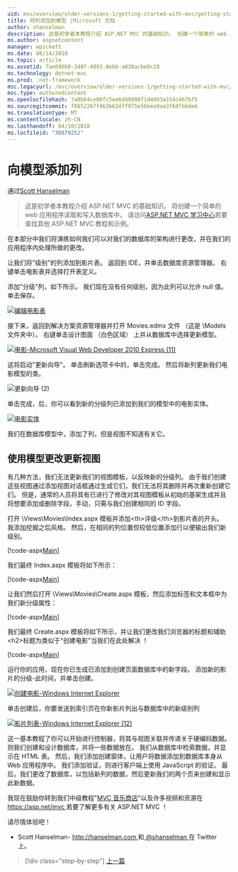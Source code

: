 ```yaml
---
uid: mvc/overview/older-versions-1/getting-started-with-mvc/getting-started-with-mvc-part8
title: 将列添加到模型 |Microsoft 文档
author: shanselman
description: 这是初学者本教程介绍 ASP.NET MVC 的基础知识。 创建一个简单的 web 应用程序读取和写入数据库中。
ms.author: aspnetcontent
manager: wpickett
ms.date: 08/14/2010
ms.topic: article
ms.assetid: 7ae696b9-348f-4993-8ebb-a838acbe0c28
ms.technology: dotnet-mvc
ms.prod: .net-framework
msc.legacyurl: /mvc/overview/older-versions-1/getting-started-with-mvc/getting-started-with-mvc-part8
msc.type: authoredcontent
ms.openlocfilehash: 7a0b64ce00fc5ee6d49990f1d4d93a154c467bf5
ms.sourcegitcommit: f8852267f463b62d7f975e56bea9aa3f68fbbdeb
ms.translationtype: MT
ms.contentlocale: zh-CN
ms.lasthandoff: 04/10/2018
ms.locfileid: "30879252"
---
```

<a name="adding-a-column-to-the-model"></a>向模型添加列
====================
通过[Scott Hanselman](https://github.com/shanselman)

> 这是初学者本教程介绍 ASP.NET MVC 的基础知识。 将创建一个简单的 web 应用程序读取和写入数据库中。 请访问[ASP.NET MVC 学习中心](../../../index.md)若要查找其他 ASP.NET MVC 教程和示例。


在本部分中我们将演练如何我们可以对我们的数据库的架构进行更改，并在我们的应用程序内处理所做的更改。

让我们将"级别"的列添加到影片表。 返回到 IDE，并单击数据库资源管理器。 右键单击电影表并选择打开表定义。

添加"分级"列，如下所示。 我们现在没有任何级别，因为此列可以允许 null 值。 单击保存。

[![编辑电影表](getting-started-with-mvc-part8/_static/image2.png)](getting-started-with-mvc-part8/_static/image1.png)

接下来，返回到解决方案资源管理器并打开 Movies.edmx 文件 （这是 \Models 文件夹中）。 右键单击设计图面 （白色区域） 上并从数据库中选择更新模型。

[![电影-Microsoft Visual Web Developer 2010 Express (11)](getting-started-with-mvc-part8/_static/image4.png)](getting-started-with-mvc-part8/_static/image3.png)

这将启动"更新向导"。 单击刷新选项卡中的，单击完成。 然后将新列更新我们电影模型的类。

![更新向导 (2)](getting-started-with-mvc-part8/_static/image5.png)

单击完成，后，你可以看到新的分级列已添加到我们的模型中的电影实体。

[![电影实体](getting-started-with-mvc-part8/_static/image7.png)](getting-started-with-mvc-part8/_static/image6.png)

我们在数据库模型中，添加了列，但是视图不知道有关它。

## <a name="update-views-with-model-changes"></a>使用模型更改更新视图

有几种方法，我们无法更新我们的视图模板，以反映新的分级列。 由于我们创建这些视图通过添加视图对话框通过生成它们，我们无法将其删除并再次重新创建它们。 但是，通常的人员将具有已进行了修改对其视图模板从初始的基架生成并且将想要添加或删除字段，手动，只需与我们创建相同的 ID 字段。

打开 \Views\Movies\Index.aspx 模板并添加&lt;th&gt;评级&lt;/th&gt;到影片表的开头。 我添加挖掘之后风格。 然后，在相同的列位置但较低位置添加行以便输出我们新级别。

[!code-aspx[Main](getting-started-with-mvc-part8/samples/sample1.aspx)]

我们最终 Index.aspx 模板将如下所示：

[!code-aspx[Main](getting-started-with-mvc-part8/samples/sample2.aspx)]

让我们然后打开 \Views\Movies\Create.aspx 模板，然后添加标签和文本框中为我们新分级属性：

[!code-aspx[Main](getting-started-with-mvc-part8/samples/sample3.aspx)]

我们最终 Create.aspx 模板将如下所示，并让我们更改我们浏览器的标题和辅助&lt;h2&gt;标题为类似于"创建电影"当我们在此处解决 ！

[!code-aspx[Main](getting-started-with-mvc-part8/samples/sample4.aspx)]

运行你的应用，现在你已生成已添加到创建页面数据库中的新字段。 添加新的影片的分级-此时间，并单击创建。

[![创建电影-Windows Internet Explorer](getting-started-with-mvc-part8/_static/image9.png)](getting-started-with-mvc-part8/_static/image8.png)

单击创建后，你要发送到索引页在你新影片列出与数据库中的新级别列

[![影片列表-Windows Internet Explorer (12)](getting-started-with-mvc-part8/_static/image11.png)](getting-started-with-mvc-part8/_static/image10.png)

这一基本教程了你可以开始进行控制器，将其与视图关联并传递关于硬编码数据。 则我们创建和设计数据库，并将一些数据放在。 我们从数据库中检索数据，并显示在 HTML 表。 然后，我们添加创建窗体，让用户将数据添加到数据库本身从 Web 应用程序中。 我们添加验证，则进行客户端上使用 JavaScript 的验证。 最后，我们更改了数据库，以包括新列的数据，然后更新我们的两个页来创建和显示此新数据。

我现在鼓励你转到我们中级教程"[MVC 音乐商店](../../older-versions/mvc-music-store/mvc-music-store-part-1.md)"以及许多视频和资源在[ https://asp.net/mvc ](https://asp.net/mvc)若要了解更多有关 ASP.NET MVC ！

请尽情体验吧！

- Scott Hanselman- [ http://hanselman.com ](http://hanselman.com)和[ @shanselman ](http://twitter.com/shanselman)在 Twitter 上。

> [!div class="step-by-step"]
> [上一篇](getting-started-with-mvc-part7.md)
